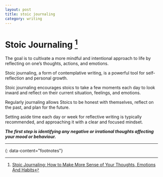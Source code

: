 ```yaml
---
layout: post
title: stoic journaling
category: writing
---
```


# Stoic Journaling [^1]

The goal is to cultivate a more mindful and intentional approach to life by reflecting on one’s thoughts, actions, and emotions.

Stoic journaling, a form of contemplative writing, is a powerful tool for self-reflection and personal growth.

Stoic journaling encourages stoics to take a few moments each day to look inward and reflect on their current situation, feelings, and emotions.

Regularly journaling allows Stoics to be honest with themselves, reflect on the past, and plan for the future.

Setting aside time each day or week for reflective writing is typically recommended, and approaching it with a clear and focused mindset.

__*The first step is identifying any negative or irrational thoughts affecting your mood or behaviour.*__


---
{: data-content="footnotes"}

[^1]: [Stoic Journaling: How to Make More Sense of Your Thoughts, Emotions And Habits](https://medium.com/personal-growth/stoic-journaling-how-to-make-more-sense-of-your-thoughts-67b6bd8cc473)
